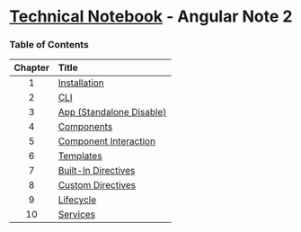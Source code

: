# [Technical Notebook](../README.md) - Angular Note 2

### Table of Contents
| Chapter | Title |
| :-: | :- |
| 1 | [Installation](./notes/Chapter_1.md) |
| 2 | [CLI](./notes/Chapter_2.md) |
| 3 | [App (Standalone Disable)](./notes/Chapter_3.md) |
| 4 | [Components](./notes/Chapter_4.md) |
| 5 | [Component Interaction](./notes/Chapter_5.md) |
| 6 | [Templates](./notes/Chapter_6.md) |
| 7 | [Built-In Directives](./notes/Chapter_7.md) |
| 8 | [Custom Directives](./notes/Chapter_8.md) |
| 9 | [Lifecycle](./notes/Chapter_9.md) |
| 10 | [Services](./notes/Chapter_10.md) |
